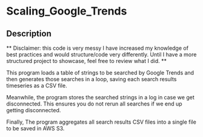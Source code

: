 # Scaling_Google_Trends

## Description

** Disclaimer: this code is very messy I have increased my knowledge of best practices and would structure/code very differently. Until I have a more structured project to showcase, feel free to review what I did. **

 This program loads a table of strings to be searched by Google Trends and then generates those searches in a loop, saving each search results timeseries as a CSV file.
 
 Meanwhile, the program stores the searched strings in a log in case we get disconnected. This ensures you do not rerun all searches if we end up getting disconnected.
 
 Finally, The program aggregates all search results CSV files into a single file to be saved in AWS S3.
 
 
